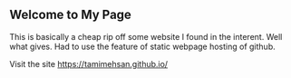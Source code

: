 ## Welcome to My Page

This is basically a cheap rip off some website I found in the interent. Well what gives. Had to use the feature of static webpage hosting of github.

Visit the site https://tamimehsan.github.io/

